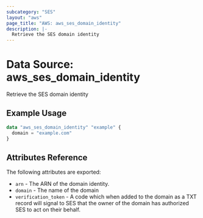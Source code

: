 ```yaml
---
subcategory: "SES"
layout: "aws"
page_title: "AWS: aws_ses_domain_identity"
description: |-
  Retrieve the SES domain identity
---
```


# Data Source: aws_ses_domain_identity

Retrieve the SES domain identity

## Example Usage

```terraform
data "aws_ses_domain_identity" "example" {
  domain = "example.com"
}
```

## Attributes Reference

The following attributes are exported:

* `arn` - The ARN of the domain identity.
* `domain` - The name of the domain
* `verification_token` - A code which when added to the domain as a TXT record will signal to SES that the owner of the domain has authorized SES to act on their behalf.
